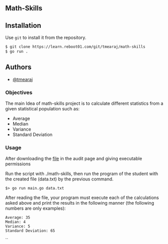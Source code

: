 ## Math-Skills

## Installation

Use ``git`` to install it from the repository.

```bash
$ git clone https://learn.reboot01.com/git/tmearaj/math-skills
$ go run . 
```
## Authors

- [@tmearaj](https://learn.reboot01.com/git/tmearaj)


### Objectives

The main Idea of math-skills project is to calculate different statistics from a given statistical population such as: 

- Average
- Median
- Variance
- Standard Deviation

### Usage

After downloading the [file](https://learn.reboot01.com/git/root/public/src/branch/master/subjects/math-skills/audit) in the audit page and giving executable permissions

Run the script with ./math-skills, then run the program of the student with the created file (data.txt) by the previous command.

```console
$> go run main.go data.txt
```
After reading the file, your program must execute each of the calculations asked above and print the results in the following manner (the following numbers are only examples):

```console
Average: 35
Median: 4
Variance: 5
Standard Deviation: 65
```

``
